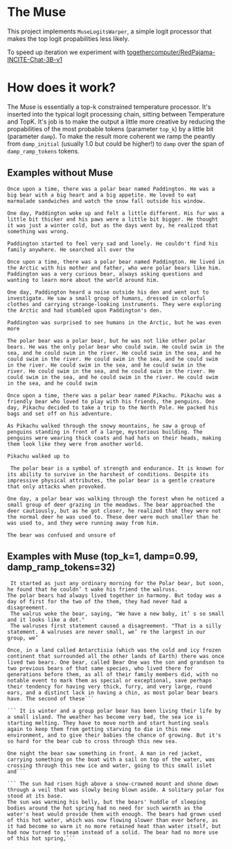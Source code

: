 # The Muse

This project implements `MuseLogitsWarper`, a simple logit processor that makes the top logit propabilities less likely.

To speed up iteration we experiment with [togethercomputer/RedPajama-INCITE-Chat-3B-v1](https://huggingface.co/togethercomputer/RedPajama-INCITE-Chat-3B-v1)

# How does it work?

The Muse is essentially a top-k constrained temperature processor. It's inserted into the typical logit processing chain, sitting between Temperature and TopK.  It's job is to make the output a little more creative by reducing the propabilities of the most probable tokens (parameter `top_k`) by a little bit (parameter `damp`).  To make the result more coherent we ramp the peantly from `damp_initial` (usually 1.0 but could be higher!) to `damp` over the span of `damp_ramp_tokens` tokens.

## Examples without Muse 

```
Once upon a time, there was a polar bear named Paddington. He was a big bear with a big heart and a big appetite. He loved to eat marmalade sandwiches and watch the snow fall outside his window.

One day, Paddington woke up and felt a little different. His fur was a little bit thicker and his paws were a little bit bigger. He thought it was just a winter cold, but as the days went by, he realized that something was wrong.

Paddington started to feel very sad and lonely. He couldn't find his family anywhere. He searched all over the
```

```
Once upon a time, there was a polar bear named Paddington. He lived in the Arctic with his mother and father, who were polar bears like him. Paddington was a very curious bear, always asking questions and wanting to learn more about the world around him.

One day, Paddington heard a noise outside his den and went out to investigate. He saw a small group of humans, dressed in colorful clothes and carrying strange-looking instruments. They were exploring the Arctic and had stumbled upon Paddington's den.

Paddington was surprised to see humans in the Arctic, but he was even more
```

```
The polar bear was a polar bear, but he was not like other polar bears. He was the only polar bear who could swim. He could swim in the sea, and he could swim in the river. He could swim in the sea, and he could swim in the river. He could swim in the sea, and he could swim in the river. He could swim in the sea, and he could swim in the river. He could swim in the sea, and he could swim in the river. He could swim in the sea, and he could swim in the river. He could swim in the sea, and he could swim
```


```
Once upon a time, there was a polar bear named Pikachu. Pikachu was a friendly bear who loved to play with his friends, the penguins. One day, Pikachu decided to take a trip to the North Pole. He packed his bags and set off on his adventure.

As Pikachu walked through the snowy mountains, he saw a group of penguins standing in front of a large, mysterious building. The penguins were wearing thick coats and had hats on their heads, making them look like they were from another world.

Pikachu walked up to
```


```
 The polar bear is a symbol of strength and endurance. It is known for its ability to survive in the harshest of conditions. Despite its impressive physical attributes, the polar bear is a gentle creature that only attacks when provoked.

One day, a polar bear was walking through the forest when he noticed a small group of deer grazing in the meadows. The bear approached the deer cautiously, but as he got closer, he realized that they were not the normal deer he was used to. These deer were much smaller than he was used to, and they were running away from him.

The bear was confused and unsure of
```

## Examples with Muse (top_k=1, damp=0.99, damp_ramp_tokens=32)

```
 It started as just any ordinary morning for the Polar bear, but soon, he found that he couldn’ t wake his friend the walruss.
The polar bears had always lived together in harmony. But today was a day of first for the two of the them, they had never had a disagreement. 
 The walrus woke the bear, saying, "We have a new baby, it’ s so small and it looks like a dot."
 The walruses first statement caused a disagreement. "That is a silly statement. A walruses are never small, we’ re the largest in our group, we’
```

``` Polar Bears: A Story
Once, in a land called Antarctisia (which was the cold and icy frozen continent that surrounded all the other lands of Earth) there was once lived two bears. One bear, called Bear One was the son and grandson to two previous bears of that same species, who lived there for generations before them, as all of their family members did, with no notable event to mark them as special or exceptional, save perhaps their tendency for having very thick, furry, and very large, round ears, and a distinct lack in having a chin, as most polar bear bears have. The second of these```

``` It is winter and a group polar bear has been living their life by a small island. The weather has become very bad, the sea ice is starting melting. They have to move north and start hunting seals again to keep them from getting starving to die in this new environment, and to give their babies the chance of growing. But it's so hard for the bear cub to cross through this new sea.

One night the bear saw something in front. A man in red jacket, carrying something on the boat with a sail on top of the water, was crossing through this new ice and water, going to this small islet and```

``` The sun had risen high above a snow-crowned mount and shone down through a veil that was slowly being blown aside. A solitary polar fox stood at its base.
The sun was warming his belly, but the bears' huddle of sleeping bodies around the hot spring had no need for such warmth as the water's heat would provide them with enough. The bears had grown used of this hot water, which was now flowing slower than ever before, as it had become so warm it no more retained heat than water itself, but had now turned to steam instead of a solid. The bear had no more use of this hot spring,```